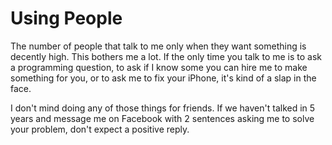 # Using People

The number of people that talk to me only when they want something is decently high. This bothers me a lot. If the only time you talk to me is to ask a programming question,  to ask if I know some you can hire me to make something for you, or to ask me to fix your iPhone, it's kind of a slap in the face.

I don't mind doing any of those things for friends. If we haven't talked in 5 years and message me on Facebook with 2 sentences asking me to solve your problem, don't expect a positive reply.
